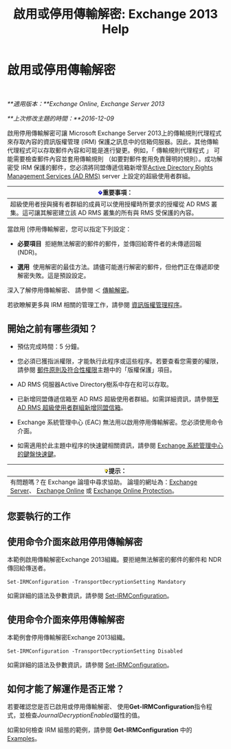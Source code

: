 ﻿---
title: '啟用或停用傳輸解密: Exchange 2013 Help'
TOCTitle: 啟用或停用傳輸解密
ms:assetid: 4663f54e-dd0a-4a42-983e-8765e2adc412
ms:mtpsurl: https://technet.microsoft.com/zh-tw/library/Dd638126(v=EXCHG.150)
ms:contentKeyID: 50473045
ms.date: 05/21/2018
mtps_version: v=EXCHG.150
ms.translationtype: MT
---

# 啟用或停用傳輸解密

 

_**適用版本：**Exchange Online, Exchange Server 2013_

_**上次修改主題的時間：**2016-12-09_

啟用停用傳輸解密可讓 Microsoft Exchange Server 2013上的傳輸規則代理程式來存取內容的資訊版權管理 (IRM) 保護之訊息中的信箱伺服器。因此，其他傳輸代理程式可以存取郵件內容和可能是進行變更。例如，「 傳輸規則代理程式 」 可能需要檢查郵件內容並套用傳輸規則 （如要對郵件套用免責聲明的規則）。成功解密受 IRM 保護的郵件，您必須將同盟傳遞信箱新增至[Active Directory Rights Management Services (AD RMS)](https://technet.microsoft.com/en-us/library/hh831364.aspx) server 上設定的超級使用者群組。

<table>
<thead>
<tr class="header">
<th><img src="images/Bb124558.important(EXCHG.150).gif" title="重要事項" alt="重要事項" />重要事項：</th>
</tr>
</thead>
<tbody>
<tr class="odd">
<td>超級使用者授與擁有者群組的成員可以使用授權時所要求的授權從 AD RMS 叢集。這可讓其解密建立該 AD RMS 叢集的所有與 RMS 受保護的內容。</td>
</tr>
</tbody>
</table>


當啟用 \[停用傳輸解密，您可以指定下列設定：

  - **必要項目**  拒絕無法解密的郵件的郵件，並傳回給寄件者的未傳遞回報 (NDR)。

  - **選用**  使用解密的最佳方法。請儘可能進行解密的郵件，但他們正在傳遞即使解密失敗。這是預設設定。

深入了解停用傳輸解密、 請參閱 ＜ [傳輸解密](transport-decryption-exchange-2013-help.md)。

若欲瞭解更多與 IRM 相關的管理工作，請參閱 [資訊版權管理程序](information-rights-management-procedures-exchange-2013-help.md)。

## 開始之前有哪些須知？

  - 預估完成時間：5 分鐘。

  - 您必須已獲指派權限，才能執行此程序或這些程序。若要查看您需要的權限，請參閱 [郵件原則及符合性權限](messaging-policy-and-compliance-permissions-exchange-2013-help.md)主題中的「版權保護」項目。

  - AD RMS 伺服器Active Directory樹系中存在和可以存取。

  - 已新增同盟傳遞信箱至 AD RMS 超級使用者群組。如需詳細資訊，請參閱[至 AD RMS 超級使用者群組新增同盟信箱](add-the-federation-mailbox-to-the-ad-rms-super-users-group-exchange-2013-help.md)。

  - Exchange 系統管理中心 (EAC) 無法用以啟用停用傳輸解密。您必須使用命令介面。

  - 如需適用於此主題中程序的快速鍵相關資訊，請參閱 [Exchange 系統管理中心的鍵盤快速鍵](keyboard-shortcuts-in-the-exchange-admin-center-exchange-online-protection-help.md)。

<table>
<thead>
<tr class="header">
<th><img src="images/Bb124558.tip(EXCHG.150).gif" title="提示" alt="提示" />提示：</th>
</tr>
</thead>
<tbody>
<tr class="odd">
<td>有問題嗎？在 Exchange 論壇中尋求協助。 論壇的網址為：<a href="https://go.microsoft.com/fwlink/p/?linkid=60612">Exchange Server</a>、 <a href="https://go.microsoft.com/fwlink/p/?linkid=267542">Exchange Online</a> 或 <a href="https://go.microsoft.com/fwlink/p/?linkid=285351">Exchange Online Protection</a>。</td>
</tr>
</tbody>
</table>


## 您要執行的工作

## 使用命令介面來啟用停用傳輸解密

本範例啟用傳輸解密Exchange 2013組織。要拒絕無法解密的郵件的郵件和 NDR 傳回給傳送者。

    Set-IRMConfiguration -TransportDecryptionSetting Mandatory

如需詳細的語法及參數資訊，請參閱 [Set-IRMConfiguration](https://technet.microsoft.com/zh-tw/library/dd979792\(v=exchg.150\))。

## 使用命令介面來停用傳輸解密

本範例會停用傳輸解密Exchange 2013組織。

    Set-IRMConfiguration -TransportDecryptionSetting Disabled

如需詳細的語法及參數資訊，請參閱 [Set-IRMConfiguration](https://technet.microsoft.com/zh-tw/library/dd979792\(v=exchg.150\))。

## 如何才能了解運作是否正常？

若要確認您是否已啟用或停用傳輸解密、 使用**Get-IRMConfiguration**指令程式，並檢查*JournalDecryptionEnabled*屬性的值。

如需如何檢查 IRM 組態的範例，請參閱 **Get-IRMConfiguration** 中的[Examples](https://technet.microsoft.com/zh-tw/e1821219-fe18-4642-a9c2-58eb0aadd61a\(exchg.150\)#examples)。

